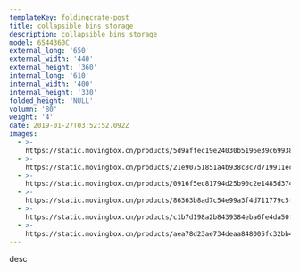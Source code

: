 ```yaml
---
templateKey: foldingcrate-post
title: collapsible bins storage
description: collapsible bins storage
model: 6544360C
external_long: '650'
external_width: '440'
external_height: '360'
internal_long: '610'
internal_width: '400'
internal_height: '330'
folded_height: 'NULL'
volumn: '80'
weight: '4'
date: 2019-01-27T03:52:52.092Z
images:
  - >-
    https://static.movingbox.cn/products/5d9affec19e24030b5196e39c6993860.JPG
  - >-
    https://static.movingbox.cn/products/21e90751851a4b938c8c7d719911ec40.JPG
  - >-
    https://static.movingbox.cn/products/0916f5ec81794d25b90c2e1485d37499.jpg
  - >-
    https://static.movingbox.cn/products/86363b8ad7c54e99a3f4d711779c5fef.jpg
  - >-
    https://static.movingbox.cn/products/c1b7d198a2b8439384eba6fe4da50fe0.JPG
  - >-
    https://static.movingbox.cn/products/aea78d23ae734deaa848005fc32bb430.jpg
---
```

desc
